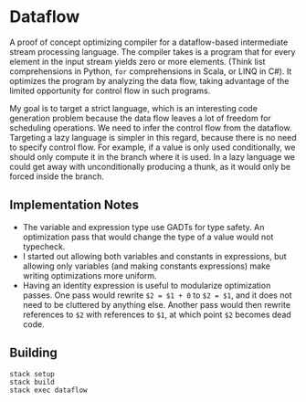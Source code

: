 # Dataflow

A proof of concept optimizing compiler for a dataflow-based intermediate stream
processing language. The compiler takes is a program that for every element in
the input stream yields zero or more elements. (Think list comprehensions in
Python, `for` comprehensions in Scala, or LINQ in C#). It optimizes the program
by analyzing the data flow, taking advantage of the limited opportunity for
control flow in such programs.

My goal is to target a strict language, which is an interesting code generation
problem because the data flow leaves a lot of freedom for scheduling operations.
We need to infer the control flow from the dataflow. Targeting a lazy language
is simpler in this regard, because there is no need to specify control flow.
For example, if a value is only used conditionally, we should only compute
it in the branch where it is used. In a lazy language we could get away with
unconditionally producing a thunk, as it would only be forced inside the branch.

## Implementation Notes

 * The variable and expression type use GADTs for type safety. An optimization
   pass that would change the type of a value would not typecheck.
 * I started out allowing both variables and constants in expressions, but
   allowing only variables (and making constants expressions) make writing
   optimizations more uniform.
 * Having an identity expression is useful to modularize optimization passes.
   One pass would rewrite `$2 = $1 + 0` to `$2 = $1`, and it does not need to
   be cluttered by anything else. Another pass would then rewrite references to
   `$2` with references to `$1`, at which point `$2` becomes dead code.

## Building

    stack setup
    stack build
    stack exec dataflow

